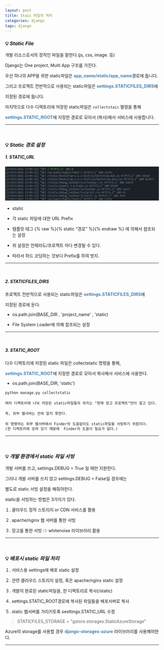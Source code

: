 ```yaml
---
layout: post
title: Staic 파일의 처리
categories: django
tags: django
---
```


### 💡 ***Static File***

개발 리소스로서의 정적인 파일을 말한다.(js, css, image. 등)

Django는 One project, Multi App 구조를 가진다.

우선 하나의 APP을 위한 static파일은 <span style="color:#4682B4">**app_name/static/app_name**</span>경로에 둡니다.

그리고 프로젝트 전반적으로 사용되는 static파일은 <span style="color:#4682B4">**settings.STATICFILES_DIRS**</span>에 

지정된 경로에 둡니다. 

마지막으로 다수 디렉토리에 저장된 static파일은 `collectstaic` 멸령을 통해

<span style="color:#4682B4">**settings.STATIC_ROOT**</span>에 지정한 경로로 모아서 (복사)해서 서비스에 사용합니다.

--- 

<br>

### 💡 ***Static 경로 설정***

##### 1. STATIC_URL

<img src="/assets/img/django/static.png">

- static

- 각 static 파일에 대한 URL Prefix

- 템플릿 태그 {% raw %}{% static “경로” %}{% endraw %} 에 의해서 참조되는 설정

- 위 설정은 언제라도/프로젝트 마다 변경될 수 있다.

- 따라서 하드 코딩하는 것보다 Prefix를 하여 방지.

---

<br>

##### 2. STATICFILES_DIRS

프로젝트 전반적으로 사용되는 static파일은 <span style="color:#4682B4">**settings.STATICFILES_DIRS**</span>에 

지정된 경로에 둔다. 

- os.path.join(BASE_DIR , 'project_name' , 'static)

- File System Loader에 의해 참조되는 설정

---

<br>

##### 3. STATIC_ROOT

다수 디렉토리에 저장된 static 파일은 collectstatic 명령을 통해, 

<span style="color:#4682B4">**settings.STATIC_ROOT**</span>에 지정한 경로로 모아서 복사해서 서비스에 사용한다.

- os.path.join(BASE_DIR, 'static')

```txt
python manage.py collectstatic

여러 디렉토리에 나눠 저장된 static파일들의 위치는 "현재 장고 프로젝트"만이 알고 있다.

즉, 외부 웹서버는 전혀 알지 못한다. 

위 명령어는 외부 웹서버에서 Finder의 도움없이도 static파일을 서빙하기 위함이다.
(한 디렉토리에 모여 있기 때문에  Finder의 도움이 필요가 없다.)
```

--- 

<br>

### 💡 ***개발 환경에서 static 파일 서빙***

개발 서버를 쓰고, settings.DEBUG = True 일 때만 지원한다.

그러나 개발 서버를 쓰지 않고 settings.DEBUG = False일 경우에는 

별도로 static 서빙 설정을 해줘야한다.

static을 서빙하는 방법은 3가지가 있다.

１. 클라우드 정적 스토리지 or CDN 서비스를 활용

２. apache/nginx 웹 서버를 통한 서빙

３. 장고를 통한 서빙 ⇨ whitenoise 라이브러리 활용

--- 

<br>

### 💡 ***배포시 static 파일 처리***

１. 서비스용 settings에 배포 static 설정

２. 관련 클라우드 스토리지 설정, 혹은 apache/nginx static 설정

３. 개발이 완료된 static파일을, 한 디렉토리로 복사(/static)

４. settings.STATIC_ROOT경로에 복사된 파일들을 배포서버로 복사

５. static 웹서버를 가리키토록 sesttings.STATIC_URL 수정
> STATICFILES_STORAGE = "gstore.storages.StaticAzureStorage"

Azure의 storage를 사용할 경우 <span style="color:#4682B4">**django-storages-azure**</span> 라이브러리를 사용해야한다.

---